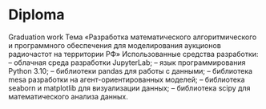 # Diploma
Graduation work
Тема «Разработка математического алгоритмического и программного обеспечения для
моделирования аукционов радиочастот на территории РФ»
Использованные средства разработки:
– облачная среда разработки JupyterLab;
– язык программирования Python 3.10;
– библиотеки pandas для работы с данными;
– библиотека mesa разработки на агент-ориентированных моделей;
– библиотека seaborn и matplotlib для визуализации данных;
– библиотека scipy для математического анализа данных.

